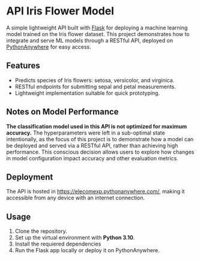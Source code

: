# API Iris Flower Model 

A simple lightweight API built with [Flask](https://flask.palletsprojects.com/en/stable/) for deploying a machine learning model trained on the Iris flower dataset. This project demonstrates how to integrate and serve ML models through a RESTful API, deployed on [PythonAnywhere](https://www.pythonanywhere.com/) for easy access.

## Features

- Predicts species of Iris flowers: setosa, versicolor, and virginica.
- RESTful endpoints for submitting sepal and petal measurements.
- Lightweight implementation suitable for quick prototyping.

## Notes on Model Performance

**The classification model used in this API is not optimized for maximum accuracy.** The hyperparameters were left in a sub-optimal state intentionally, as the focus of this project is to demonstrate how a model can be deployed and served via a RESTful API, rather than achieving high performance. This conscious decision allows users to explore how changes in model configuration impact accuracy and other evaluation metrics.

## Deployment

The API is hosted in https://elecomexp.pythonanywhere.com/, making it accessible from any device with an internet connection.

## Usage

1. Clone the repository.
2. Set up the virtual environment with **Python 3.10**.
3. Install the requiered dependencies
4. Run the Flask app locally or deploy it on PythonAnywhere.
